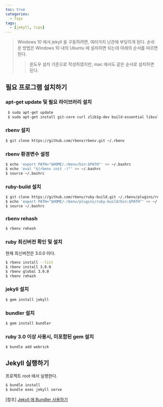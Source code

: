 ```yaml
---
toc: true
categories:
  - Tips
tags:
  - [jekyll, tips]
---
```

> Windows 10 에서 jekyll 을 구동하려면, 여러가지 난관에 부딪히게 된다. 손쉬운 방법은 Windows 10 내의 Ubuntu 에 설치하면 되는데 아래의 순서를 따르면 된다.
>> 윈도우 설치 기준으로 작성하였지만, mac 에서도 같은 순서로 설치하면 된다.

## 필요 프로그램 설치하기
### apt-get update 및 필요 라이브러리 설치
```bash
 $ sudo apt-get update
 $ sudo apt-get install git-core curl zlib1g-dev build-essential libssl-dev libreadline-dev libyaml-dev libsqlite3-dev sqlite3 libxml2-dev libxslt1-dev libcurl4-openssl-dev software-properties-common libffi-dev nodejs
```

### rbenv 설치
```bash
$ git clone https://github.com/rbenv/rbenv.git ~/.rbenv
```

### rbenv 환경변수 설정
```bash
$ echo 'export PATH="$HOME/.rbenv/bin:$PATH"' >> ~/.bashrc
$ echo 'eval "$(rbenv init -)"' >> ~/.bashrc
$ source ~/.bashrc
```

### ruby-build 설치
```bash
$ git clone https://github.com/rbenv/ruby-build.git ~/.rbenv/plugins/ruby-build
$ echo 'export PATH="$HOME/.rbenv/plugins/ruby-build/bin:$PATH"' >> ~/.bashrc
$ source ~/.bashrc
```

### rbenv rehash
```bash
$ rbenv rehash
```

### ruby 최신버전 확인 및 설치
현재 최신버전은 3.0.0 이다.
```bash
$ rbenv install --list
$ rbenv install 3.0.0 
$ rbenv global 3.0.0 
$ rbenv rehash
```

### jekyll 설치
```bash
$ gem install jekyll
```

### bundler 설치
```bash
$ gem install bundler
```

### ruby 3.0 이상 사용시, 미포함된 gem 설치
```bash
$ bundle add webrick
```

## Jekyll 실행하기
프로젝트 root 에서 실행한다.
```bash
$ bundle install
$ bundle exec jekyll serve
```

[참조] [Jekyll 에 Bundler 사용하기](https://jekyllrb-ko.github.io/tutorials/using-jekyll-with-bundler/)